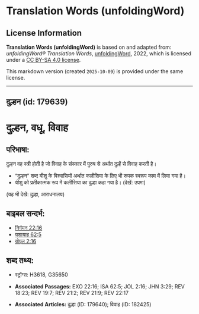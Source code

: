 # Translation Words (unfoldingWord)

## License Information

**Translation Words (unfoldingWord)** is based on and adapted from: _unfoldingWord® Translation Words_, [unfoldingWord](https://unfoldingword.org/utw), 2022, which is licensed under a [CC BY-SA 4.0 license](https://creativecommons.org/licenses/by-sa/4.0/legalcode.en).

This markdown version (created `2025-10-09`) is provided under the same license.



--------------------------------

## दुल्हन (id: 179639)

दुल्हन, वधू, विवाह
==================

परिभाषा:
--------

दुल्हन वह स्त्री होती है जो विवाह के संस्कार में पुरुष से अर्थात दुल्हें से विवाह करती है।

* “दुल्हन” शब्द यीशु के विश्वासियों अर्थात कलीसिया के लिए भी रूपक स्वरूप काम में लिया गया है।
* यीशु को प्रतीकात्मक रूप में कलीसिया का दुल्हा कहा गया है। (देखें: उपमा)

(यह भी देखें: दुल्हा, आराधनालय)

बाइबल सन्दर्भ:
--------------

* [निर्गमन 22:16](https://ref.ly/Exod22:16)
* [यशायाह 62:5](https://ref.ly/Isa62:5)
* [योएल 2:16](https://ref.ly/Joel2:16)

शब्द तथ्य:
----------

* स्ट्रोंग्स: H3618, G35650

* **Associated Passages:** EXO 22:16; ISA 62:5; JOL 2:16; JHN 3:29; REV 18:23; REV 19:7; REV 21:2; REV 21:9; REV 22:17
* **Associated Articles:** दुल्हा (ID: 179640); विवाह (ID: 182425)

